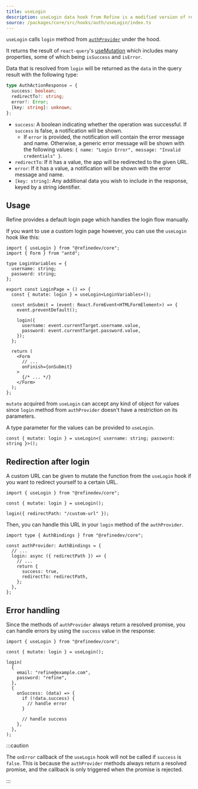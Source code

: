 ```yaml
---
title: useLogin
description: useLogin data hook from Refine is a modified version of react-query's useMutation for authentication.
source: /packages/core/src/hooks/auth/useLogin/index.ts
---
```


`useLogin` calls `login` method from [`authProvider`](/docs/authentication/auth-provider) under the hood.

It returns the result of `react-query`'s [useMutation](https://react-query.tanstack.com/reference/useMutation) which includes many properties, some of which being `isSuccess` and `isError`.

Data that is resolved from `login` will be returned as the `data` in the query result with the following type:

```ts
type AuthActionResponse = {
  success: boolean;
  redirectTo?: string;
  error?: Error;
  [key: string]: unknown;
};
```

- `success`: A boolean indicating whether the operation was successful. If `success` is false, a notification will be shown.
  - If `error` is provided, the notification will contain the error message and name. Otherwise, a generic error message will be shown with the following values: `{ name: "Login Error", message: "Invalid credentials" }`.
- `redirectTo`: If it has a value, the app will be redirected to the given URL.
- `error`: If it has a value, a notification will be shown with the error message and name.
- `[key: string]`: Any additional data you wish to include in the response, keyed by a string identifier.

## Usage

Refine provides a default login page which handles the login flow manually.

If you want to use a custom login page however, you can use the `useLogin` hook like this:

```tsx title="pages/custom-login.tsx"
import { useLogin } from "@refinedev/core";
import { Form } from "antd";

type LoginVariables = {
  username: string;
  password: string;
};

export const LoginPage = () => {
  const { mutate: login } = useLogin<LoginVariables>();

  const onSubmit = (event: React.FormEvent<HTMLFormElement>) => {
    event.preventDefault();

    login({
      username: event.currentTarget.username.value,
      password: event.currentTarget.password.value,
    });
  };

  return (
    <Form
      // ...
      onFinish={onSubmit}
    >
      {/* ... */}
    </Form>
  );
};
```

`mutate` acquired from `useLogin` can accept any kind of object for values since `login` method from `authProvider` doesn't have a restriction on its parameters.

A type parameter for the values can be provided to `useLogin`.

```tsx
const { mutate: login } = useLogin<{ username: string; password: string }>();
```

## Redirection after login

A custom URL can be given to mutate the function from the `useLogin` hook if you want to redirect yourself to a certain URL.

```tsx
import { useLogin } from "@refinedev/core";

const { mutate: login } = useLogin();

login({ redirectPath: "/custom-url" });
```

Then, you can handle this URL in your `login` method of the `authProvider`.

```tsx
import type { AuthBindings } from "@refinedev/core";

const authProvider: AuthBindings = {
  // ...
  login: async ({ redirectPath }) => {
    // ...
    return {
      success: true,
      redirectTo: redirectPath,
    };
  },
};
```

## Error handling

Since the methods of `authProvider` always return a resolved promise, you can handle errors by using the `success` value in the response:

```tsx
import { useLogin } from "@refinedev/core";

const { mutate: login } = useLogin();

login(
  {
    email: "refine@example.com",
    password: "refine",
  },
  {
    onSuccess: (data) => {
      if (!data.success) {
        // handle error
      }

      // handle success
    },
  },
);
```

:::caution

The `onError` callback of the `useLogin` hook will not be called if `success` is `false`. This is because the `authProvider` methods always return a resolved promise, and the callback is only triggered when the promise is rejected.

:::
